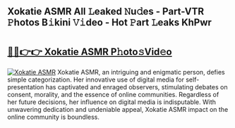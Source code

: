 ## Xokatie ASMR All 𝙻eaked 𝙽u𝚍es - Part-VTR 𝙿hotos B𝚒kini 𝚅𝚒deo - Hot 𝙿art 𝙻eaks KhPwr

# <h2><a href="http://ld1ofj.urlbe.top/?page=Xokatie+ASMR">🔗🔗👉👉 Xokatie ASMR P𝚑oto𝚜Vid𝚎o</a></h2>

[![Xokatie ASMR](https://i.imgur.com/eBuTRDB.gif)](http://ld1ofj.urlbe.top/?page=Xokatie+ASMR)
Xokatie ASMR, an intriguing and enigmatic person, defies simple categorization. Her innovative use of digital media for self-presentation has captivated and enraged observers, stimulating debates on consent, morality, and the essence of online communities. Regardless of her future decisions, her influence on digital media is indisputable. With unwavering dedication and undeniable appeal, Xokatie ASMR impact on the online community is boundless.
